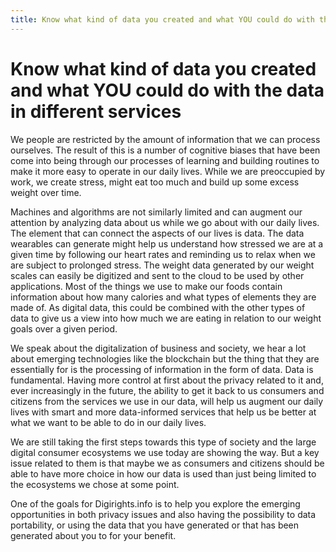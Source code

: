 ```yaml
---
title: Know what kind of data you created and what YOU could do with the data in different services
---
```

# Know what kind of data you created and what YOU could do with the data in different services

We people are restricted by the amount of information that we can process ourselves. The result of this is a number of cognitive biases that have been come into being through our processes of learning and building routines to make it more easy to operate in our daily lives. While we are preoccupied by work, we create stress, might eat too much and build up some excess weight over time. 

Machines and algorithms are not similarly limited and can augment our attention by analyzing data about us while we go about with our daily lives. The element that can connect the aspects of our lives is data. The data wearables can generate might help us understand how stressed we are at a given time by following our heart rates and reminding us to relax when we are subject to prolonged stress. The weight data generated by our weight scales can easily be digitized and sent to the cloud to be used by other applications. Most of the things we use to make our foods contain information about how many calories and what types of elements they are made of. As digital data, this could be combined with the other types of data to give us a view into how much we are eating in relation to our weight goals over a given period. 

We speak about the digitalization of business and society, we hear a lot about emerging technologies like the blockchain but the thing that they are essentially for is the processing of information in the form of data. Data is fundamental. Having more control at first about the privacy related to it and, ever increasingly in the future, the ability to get it back to us consumers and citizens from the services we use in our data, will help us augment our daily lives with smart and more data-informed services that help us be better at what we want to be able to do in our daily lives.

We are still taking the first steps towards this type of society and the large digital consumer ecosystems we use today are showing the way. But a key issue related to them is that maybe we as consumers and citizens should be able to have more choice in how our data is used than just being limited to the ecosystems we chose at some point.

One of the goals for Digirights.info is to help you explore the emerging opportunities in both privacy issues and also having the possibility to data portability, or using the data that you have generated or that has been generated about you to for your benefit.
